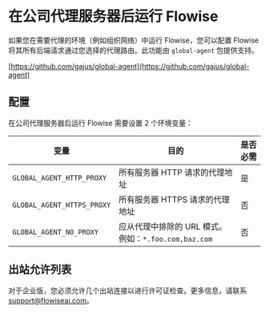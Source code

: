 # 在公司代理服务器后运行 Flowise

如果您在需要代理的环境（例如组织网络）中运行 Flowise，您可以配置 Flowise 将其所有后端请求通过您选择的代理路由。此功能由 `global-agent` 包提供支持。

[https://github.com/gajus/global-agent](https://github.com/gajus/global-agent)

## 配置

在公司代理服务器后运行 Flowise 需要设置 2 个环境变量：

| 变量                     | 目的                                                                              | 是否必需 |
| ------------------------ | ---------------------------------------------------------------------------------- | -------- |
| `GLOBAL_AGENT_HTTP_PROXY` | 所有服务器 HTTP 请求的代理地址                                                   | 是       |
| `GLOBAL_AGENT_HTTPS_PROXY`| 所有服务器 HTTPS 请求的代理地址                                                  | 否       |
| `GLOBAL_AGENT_NO_PROXY`   | 应从代理中排除的 URL 模式。例如：`*.foo.com,baz.com`                             | 否       |

## 出站允许列表

对于企业版，您必须允许几个出站连接以进行许可证检查。更多信息，请联系 support@flowiseai.com。
